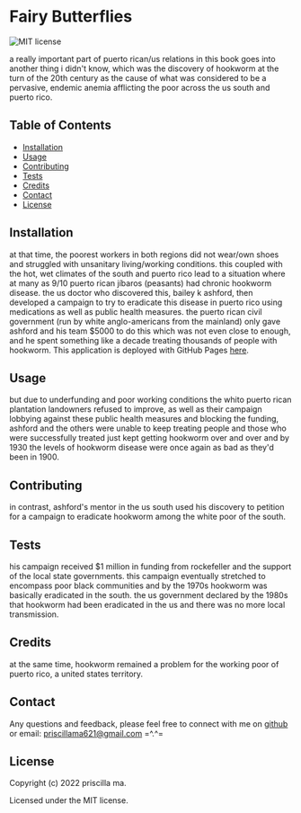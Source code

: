 # Fairy Butterflies

![MIT license](https://img.shields.io/badge/License-MIT-yellow.svg)

a really important part of puerto rican/us relations in this book goes into another thing i didn't know, which was the discovery of hookworm at the turn of the 20th century as the cause of what was considered to be a pervasive, endemic anemia afflicting the poor across the us south and puerto rico.

## Table of Contents

- [Installation](#installation)
- [Usage](#usage)
- [Contributing](#contributing)
- [Tests](#tests)
- [Credits](#credits)
- [Contact](#contact)
- [License](#license)

## Installation

at that time, the poorest workers in both regions did not wear/own shoes and struggled with unsanitary living/working conditions. this coupled with the hot, wet climates of the south and puerto rico lead to a situation where at many as 9/10 puerto rican jíbaros (peasants) had chronic hookworm disease. the us doctor who discovered this, bailey k ashford, then developed a campaign to try to eradicate this disease in puerto rico using medications as well as public health measures. the puerto rican civil government (run by white anglo-americans from the mainland) only gave ashford and his team $5000 to do this which was not even close to enough, and he spent something like a decade treating thousands of people with hookworm.
This application is deployed with GitHub Pages [here](https://middlenamestar.github.io/portfolio).

## Usage

but due to underfunding and poor working conditions the whito puerto rican plantation landowners refused to improve, as well as their campaign lobbying against these public health measures and blocking the funding, ashford and the others were unable to keep treating people and those who were successfully treated just kept getting hookworm over and over and by 1930 the levels of hookworm disease were once again as bad as they'd been in 1900.

## Contributing

in contrast, ashford's mentor in the us south used his discovery to petition for a campaign to eradicate hookworm among the white poor of the south.

## Tests

his campaign received $1 million in funding from rockefeller and the support of the local state governments. this campaign eventually stretched to encompass poor black communities and by the 1970s hookworm was basically eradicated in the south. the us government declared by the 1980s that hookworm had been eradicated in the us and there was no more local transmission.

## Credits

at the same time, hookworm remained a problem for the working poor of puerto rico, a united states territory.

## Contact

Any questions and feedback, please feel free to connect with me on [github](https://github.com/middlenamestar) or email: priscillama621@gmail.com =^.^=

## License

Copyright (c) 2022 priscilla ma.

Licensed under the MIT license.